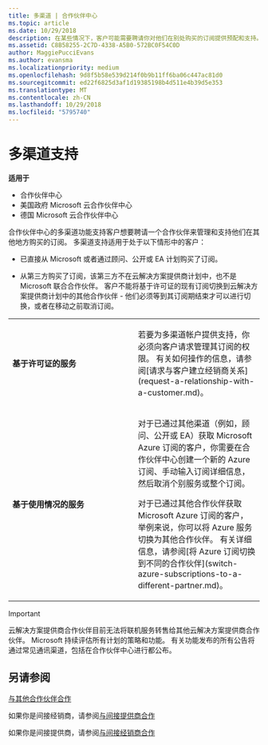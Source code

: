 ```yaml
---
title: 多渠道 | 合作伙伴中心
ms.topic: article
ms.date: 10/29/2018
description: 在某些情况下，客户可能需要聘请你对他们在别处购买的订阅提供预配和支持。
ms.assetid: C8B58255-2C7D-4338-A5B0-572BC0F54C0D
author: MaggiePucciEvans
ms.author: evansma
ms.localizationpriority: medium
ms.openlocfilehash: 9d8f5b58e539d214f0b9b11ff6ba06c447ac81d0
ms.sourcegitcommit: ed22f6825d3af1d19385198b4d511e4b39d5e353
ms.translationtype: MT
ms.contentlocale: zh-CN
ms.lasthandoff: 10/29/2018
ms.locfileid: "5795740"
---
```

# <a name="multi-channel-support"></a>多渠道支持

**适用于**

-  合作伙伴中心
-  美国政府 Microsoft 云合作伙伴中心
-  德国 Microsoft 云合作伙伴中心

合作伙伴中心的多渠道功能支持客户想要聘请一个合作伙伴来管理和支持他们在其他地方购买的订阅。 多渠道支持适用于处于以下情形中的客户：

-   已直接从 Microsoft 或者通过顾问、公开或 EA 计划购买了订阅。

-   从第三方购买了订阅，该第三方不在云解决方案提供商计划中，也不是 Microsoft 联合合作伙伴。 客户不能将基于许可证的现有订阅切换到云解决方案提供商计划中的其他合作伙伴 - 他们必须等到其订阅期结束才可以进行切换，或者在移动之前取消订阅。


<table>
<colgroup>
<col width="50%" />
<col width="50%" />
</colgroup>
<tbody>
<tr class="odd">
<td><p><strong>基于许可证的服务</strong></p></td>
<td><p>若要为多渠道帐户提供支持，你必须向客户请求管理其订阅的权限。 有关如何操作的信息，请参阅[请求与客户建立经销商关系](request-a-relationship-with-a-customer.md)。</p></td>
</tr>
<tr class="even">
<td><p><strong>基于使用情况的服务</strong></p></td>
<td>
<p>对于已通过其他渠道（例如，顾问、公开或 EA）获取 Microsoft Azure 订阅的客户，你需要在合作伙伴中心创建一个新的 Azure 订阅、手动输入订阅详细信息，然后取消个别服务或整个订阅。</p>
<p>对于已通过其他合作伙伴获取 Microsoft Azure 订阅的客户，举例来说，你可以将 Azure 服务切换为其他合作伙伴。 有关详细信息，请参阅[将 Azure 订阅切换到不同的合作伙伴](switch-azure-subscriptions-to-a-different-partner.md)。</p>
</td>
</tr>
</tbody>
</table>

> [!IMPORTANT]  
> 云解决方案提供商合作伙伴目前无法将联机服务转售给其他云解决方案提供商合作伙伴。 Microsoft 持续评估所有计划的策略和功能。 有关功能发布的所有公告将通过常见通讯渠道，包括在合作伙伴中心进行都公布。 

## <a name="see-also"></a>另请参阅

[与其他合作伙伴合作](work-with-other-partners.md)

如果你是间接经销商，请参阅[与间接提供商合作](indirect-reseller-tasks-in-partner-center.md)

如果你是间接提供商，请参阅[与间接经销商合作](indirect-provider-tasks-in-partner-center.md) 

 

 



